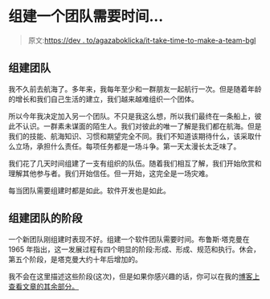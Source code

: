 # 组建一个团队需要时间...

> 原文:[https://dev . to/agazaboklicka/it-take-time-to-make-a-team-bgl](https://dev.to/agazaboklicka/it-takes-time-to-make-a-team-bgl)

## 组建团队

我不久前去航海了。多年来，我每年至少和一群朋友一起航行一次。但是随着年龄的增长和我们自己生活的建立，我们越来越难组织一个团体。

所以今年我决定加入另一个团队。不只是我这么想，所以我们最终在一条船上，彼此不认识。一群素未谋面的陌生人。我们对彼此的唯一了解是我们都在航海。但是我们的技能、航海知识、习惯和期望完全不同。我们不知道该期待什么，该采取什么立场，承担什么责任。每项任务都是一场斗争。第一天太漫长太乏味了。

我们花了几天时间组建了一支有组织的队伍。随着我们相互了解，我们开始欣赏和理解其他参与者。我们开始信任。但一开始，这完全是一场灾难。

每当团队需要组建时都是如此。软件开发也是如此。

## 组建团队的阶段

一个新团队刚组建时表现不好。组建一个软件团队需要时间。布鲁斯·塔克曼在 1965 年指出，这一发展过程有四个明显的阶段:形成、形成、规范和执行。休会，第五个阶段，是塔克曼大约十年后增加的。

我不会在这里描述这些阶段(这次)，但是如果你感兴趣的话，你可以在我的[博客上查看文章的其余部分。](https://jumpstart.blog/2017/10/18/it-takes-time-to-make-a-team/)